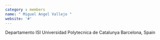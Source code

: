```yaml
---
category : members
name: " Miguel Angel Vallejo " 
website: '#'
---
```

Departamento ISI
Universidad Polytecnica de Catalunya
Barcelona, Spain


